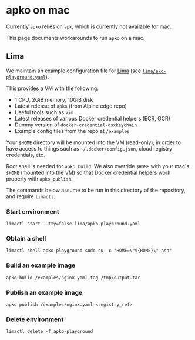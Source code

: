 # apko on mac

Currently `apko` relies on `apk`, which is currently
not available for mac.

This page documents workarounds to run
`apko` on a mac.

## Lima

We maintain an example configuration file for
[Lima](https://github.com/lima-vm/lima)
(see [`lima/ako-playground.yaml`](./lima/apko-playground.yaml)).

This provides a VM with the following:

- 1 CPU, 2GiB memory, 10GiB disk
- Latest release of `apko` (from Alpine edge repo)
- Useful tools such as `vim`
- Latest releases of various Docker credential helpers (ECR, GCR)
- Dummy version of `docker-credential-osxkeychain`
- Example config files from the repo at `/examples`

Your `$HOME` directory will be mounted into the VM (read-only), in
order to have access to things such as `~/.docker/config.json`,
cloud registry credentials, etc.

Root shell is needed for `apko build`. We also override `$HOME` with
your mac's `$HOME` (mounted into the VM) so that Docker credential
helpers work properly with `apko publish`.

The commands below assume to be run in this
directory of the repository, and require `limactl`.

### Start environment

```
limactl start --tty=false lima/apko-playground.yaml
```

### Obtain a shell

```
limactl shell apko-playground sudo su -c "HOME=\"${HOME}\" ash"
```

### Build an example image

```
apko build /examples/nginx.yaml tag /tmp/output.tar
```

### Publish an example image

```
apko publish /examples/nginx.yaml <registry_ref>
```

### Delete environment

```
limactl delete -f apko-playground
```
